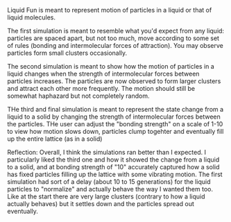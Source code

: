 Liquid Fun is meant to represent motion of particles in a liquid or that of liquid molecules. 


The first simulation is meant to resemble what you'd expect from any liquid: particles are spaced apart, but not too much, move according to some set of rules (bonding and intermolecular forces of attraction). 
You may observe particles form small clusters occasionally. 

The second simulation is meant to show how the motion of particles in a liquid changes when the strength of intermolecular forces between particles increases.
The particles are now observed to form larger clusters and attract each other more frequently. The motion should still be somewhat haphazard but not completely random.

THe third and final simulation is meant to represent the state change from a liquid to a solid by changing the strength of intermolecular forces between the particles. 
THe user can adjust the "bonding strength" on a scale of 1-10 to view how motion slows down, particles clump togehter and eventually fill up the entire lattice (as in a solid)



Reflection: Overall, I think the simulations ran better than I expected. I particularly liked the third one and how it showed the change from a liquid to a solid, and at bonding
strength of "10" accurately captured how a solid has fixed particles filling up the lattice with some vibrating motion. The first simulation had sort of a delay (about 10 to 15 generations) for the 
liquid particles to "normalize" and actually behave the way I wanted them too. Like at the start there are very large clusters (contrary to how a liquid actually behaves) but it settles down and the particles spread out eventually.
